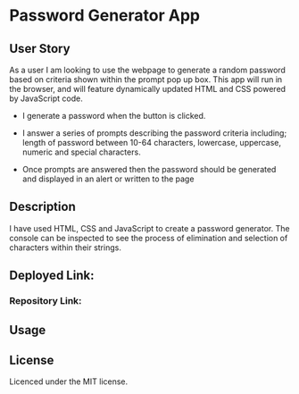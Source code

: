 # Password Generator App

## User Story
 
As a user I am looking to use the webpage to generate a random password based on criteria shown within the prompt pop up box. This app will run in the browser, and will feature dynamically updated HTML and CSS powered by JavaScript code. 

* I generate a password when the button is clicked. 

* I answer a series of prompts describing the password criteria including; length of password between 10-64 characters, lowercase, uppercase, numeric and special characters. 

* Once prompts are answered then the password should be generated and displayed in an alert or written to the page
 


## Description

I have used HTML, CSS and JavaScript to create a password generator. The console can be inspected to see the process of elimination and selection of characters within their strings.


## Deployed Link:



### Repository Link:





## Usage



## License

Licenced under the MIT license.

